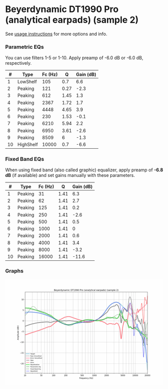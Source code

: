 # Beyerdynamic DT1990 Pro (analytical earpads) (sample 2)
See [usage instructions](https://github.com/jaakkopasanen/AutoEq#usage) for more options and info.

### Parametric EQs
You can use filters 1-5 or 1-10. Apply preamp of -6.0 dB or -6.0 dB, respectively.

|   # | Type      |   Fc (Hz) |    Q |   Gain (dB) |
|-----|-----------|-----------|------|-------------|
|   1 | LowShelf  |       105 | 0.7  |         6.6 |
|   2 | Peaking   |       121 | 0.27 |        -2.3 |
|   3 | Peaking   |       612 | 1.45 |         1.3 |
|   4 | Peaking   |      2367 | 1.72 |         1.7 |
|   5 | Peaking   |      4448 | 4.65 |         3.9 |
|   6 | Peaking   |       230 | 1.53 |        -0.1 |
|   7 | Peaking   |      6210 | 5.94 |         2.2 |
|   8 | Peaking   |      6950 | 3.61 |        -2.6 |
|   9 | Peaking   |      8509 | 6    |        -1.3 |
|  10 | HighShelf |     10000 | 0.7  |        -6.6 |

### Fixed Band EQs
When using fixed band (also called graphic) equalizer, apply preamp of **-6.8 dB** (if available) and set gains manually with these parameters.

|   # | Type    |   Fc (Hz) |    Q |   Gain (dB) |
|-----|---------|-----------|------|-------------|
|   1 | Peaking |        31 | 1.41 |         6.3 |
|   2 | Peaking |        62 | 1.41 |         2.7 |
|   3 | Peaking |       125 | 1.41 |         0.2 |
|   4 | Peaking |       250 | 1.41 |        -2.6 |
|   5 | Peaking |       500 | 1.41 |         0.5 |
|   6 | Peaking |      1000 | 1.41 |         0   |
|   7 | Peaking |      2000 | 1.41 |         0.6 |
|   8 | Peaking |      4000 | 1.41 |         3.4 |
|   9 | Peaking |      8000 | 1.41 |        -3.2 |
|  10 | Peaking |     16000 | 1.41 |       -11.6 |

### Graphs
![](./Beyerdynamic%20DT1990%20Pro%20(analytical%20earpads)%20(sample%202).png)

